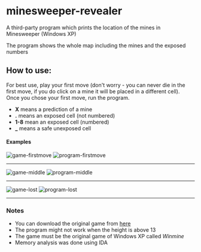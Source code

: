 # minesweeper-revealer
A third-party program which prints the location of the mines in Minesweeper (Windows XP)

The program shows the whole map including the mines and the exposed numbers

## How to use:
For best use, play your first move (don't worry - you can never die in the first move, if you do click on a mine it will be placed in a different cell).<br>
Once you chose your first move, run the program.<br>
-  **X** means a prediction of a mine
-  **.** means an exposed cell (not numbered)
-  **1-8** mean an exposed cell (numbered)
-  **_** means a safe unexposed cell

#### Examples
![game-firstmove](https://user-images.githubusercontent.com/74790003/99887065-f899dd00-2c49-11eb-8046-a8df8195e3a0.png) 
![program-firstmove](https://user-images.githubusercontent.com/74790003/99887069-f9cb0a00-2c49-11eb-840f-6f83dfba263b.png)
***
![game-middle](https://user-images.githubusercontent.com/74790003/99887068-f9327380-2c49-11eb-9844-645e36abce87.png)
![program-middle](https://user-images.githubusercontent.com/74790003/99887064-f8014680-2c49-11eb-9c98-d3c233dfaea1.png)
***
![game-lost](https://user-images.githubusercontent.com/74790003/99887067-f9327380-2c49-11eb-8d4c-003e1ff8ffc5.png)
![program-lost](https://user-images.githubusercontent.com/74790003/99887070-f9cb0a00-2c49-11eb-8538-ae809bd664cd.png)
***

### Notes
- You can download the original game from [here](http://www.minesweeper.info/downloads/WinmineXP.html)
- The program might not work when the height is above 13
- The game must be the original game of Windows XP called _Winmine_
- Memory analysis was done using IDA

